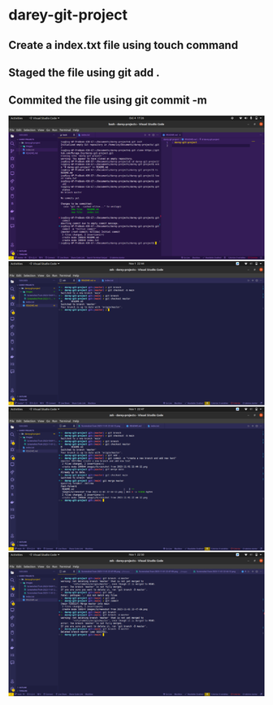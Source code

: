 # darey-git-project
## Create a index.txt file using touch command
## Staged the file using git add .
## Commited the file using git commit -m <message>

![Staging and committing](./images/Screenshot%20from%202023-10-04%2017-26-49.png)
![Create and switch to an old branch](./images/Screenshot%20from%202023-11-01%2022-44-12.png)
![Merge master into main](./images/Screenshot%20from%202023-11-01%2022-47-09.png)
![Delete master branch](./images/Screenshot%20from%202023-11-01%2022-50-15.png)
